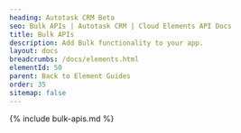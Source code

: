 ```yaml
---
heading: Autotask CRM Beta
seo: Bulk APIs | Autotask CRM | Cloud Elements API Docs
title: Bulk APIs
description: Add Bulk functionality to your app.
layout: docs
breadcrumbs: /docs/elements.html
elementId: 50
parent: Back to Element Guides
order: 35
sitemap: false
---
```


{% include bulk-apis.md %}
